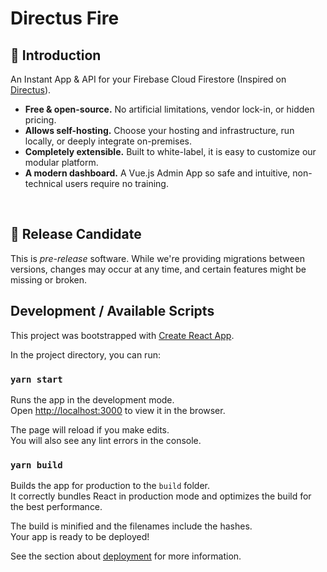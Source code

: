 # Directus Fire

## 🐰 Introduction

An Instant App &amp; API for your Firebase Cloud Firestore (Inspired on [Directus](https://directus.io/)).

- **Free & open-source.** No artificial limitations, vendor lock-in, or hidden pricing.
- **Allows self-hosting.** Choose your hosting and infrastructure, run locally, or deeply integrate on-premises.
- **Completely extensible.** Built to white-label, it is easy to customize our modular platform.
- **A modern dashboard.** A Vue.js Admin App so safe and intuitive, non-technical users require no training.

<br>

## 🚧 Release Candidate

This is _pre-release_ software. While we're providing migrations between versions, changes may occur at any time, and
certain features might be missing or broken.

## Development / Available Scripts

This project was bootstrapped with [Create React App](https://github.com/facebook/create-react-app).

In the project directory, you can run:

### `yarn start`

Runs the app in the development mode.\
Open [http://localhost:3000](http://localhost:3000) to view it in the browser.

The page will reload if you make edits.\
You will also see any lint errors in the console.

### `yarn build`

Builds the app for production to the `build` folder.\
It correctly bundles React in production mode and optimizes the build for the best performance.

The build is minified and the filenames include the hashes.\
Your app is ready to be deployed!

See the section about [deployment](https://facebook.github.io/create-react-app/docs/deployment) for more information.
